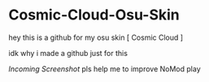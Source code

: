 # Cosmic-Cloud-Osu-Skin
hey this is a github for my osu skin [ Cosmic Cloud ]

idk why i made a github just for this

_Incoming Screenshot_
pls help me to improve NoMod play

